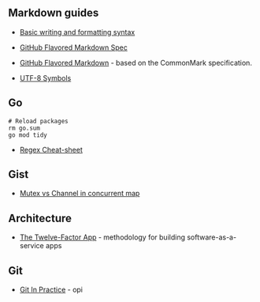 ## Markdown guides

* [Basic writing and formatting syntax](https://docs.github.com/en/github/writing-on-github/getting-started-with-writing-and-formatting-on-github/basic-writing-and-formatting-syntax)

* [GitHub Flavored Markdown Spec](https://github.github.com/gfm/https://github.github.com/gfm)

* [GitHub Flavored Markdown](https://arcticicestudio.github.io/styleguide-markdown/rules/) - based on the CommonMark specification.

* [UTF-8 Symbols](https://www.w3schools.com/charsets/ref_utf_symbols.asp)



## Go

```Shell
# Reload packages
rm go.sum
go mod tidy
```

* [Regex Cheat-sheet](https://yourbasic.org/golang/regexp-cheat-sheet/)



## Gist

* [Mutex vs Channel in concurrent map](https://gist.github.com/cyfdecyf/4562635)



## Architecture

* [The Twelve-Factor App](https://12factor.net/) - methodology for building software-as-a-service apps



## Git

* [Git In Practice](https://github.com/MikeMcQuaid/GitInPractice) - opi
